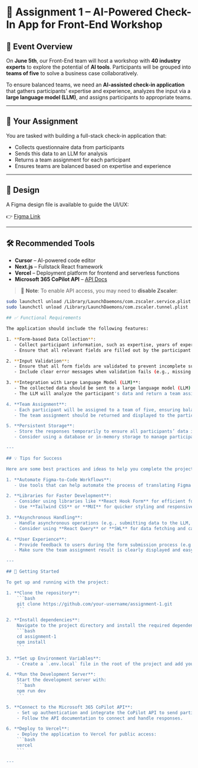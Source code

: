 # 🚀 Assignment 1 – AI-Powered Check-In App for Front-End Workshop

## 📅 Event Overview
On **June 5th**, our Front-End team will host a workshop with **40 industry experts** to explore the potential of **AI tools**. Participants will be grouped into **teams of five** to solve a business case collaboratively.

To ensure balanced teams, we need an **AI-assisted check-in application** that gathers participants' expertise and experience, analyzes the input via a **large language model (LLM)**, and assigns participants to appropriate teams.

---

## 🧩 Your Assignment

You are tasked with building a full-stack check-in application that:
- Collects questionnaire data from participants
- Sends this data to an LLM for analysis
- Returns a team assignment for each participant
- Ensures teams are balanced based on expertise and experience

---

## 🎨 Design

A Figma design file is available to guide the UI/UX:

👉 [Figma Link](https://www.figma.com/design/P4OaJ7FpxZuTL1AedeehUs/Untitled?node-id=0-1&m=dev&t=Iie4IddpEgtDLai9-1)

---

## 🛠️ Recommended Tools

- **Cursor** – AI-powered code editor  
- **Next.js** – Fullstack React framework  
- **Vercel** – Deployment platform for frontend and serverless functions  
- **Microsoft 365 CoPilot API** – [API Docs](https://learn.microsoft.com/en-us/microsoft-365/copilot/extensibility/overview-api-plugins)

> 🔧 **Note**: To enable API access, you may need to **disable Zscaler**:
```bash
sudo launchctl unload /Library/LaunchDaemons/com.zscaler.service.plist
sudo launchctl unload /Library/LaunchDaemons/com.zscaler.tunnel.plist

## ✅ Functional Requirements

The application should include the following features:

1. **Form-based Data Collection**:
   - Collect participant information, such as expertise, years of experience, and areas of interest.
   - Ensure that all relevant fields are filled out by the participant before submitting.

2. **Input Validation**:
   - Ensure that all form fields are validated to prevent incomplete submissions.
   - Include clear error messages when validation fails (e.g., missing required fields).

3. **Integration with Large Language Model (LLM)**:
   - The collected data should be sent to a large language model (LLM) for processing.
   - The LLM will analyze the participant's data and return a team assignment based on their expertise and experience.

4. **Team Assignment**:
   - Each participant will be assigned to a team of five, ensuring balanced teams based on the data provided.
   - The team assignment should be returned and displayed to the participant immediately after form submission.

5. **Persistent Storage**:
   - Store the responses temporarily to ensure all participants’ data is collected before final processing.
   - Consider using a database or in-memory storage to manage participant responses until all are submitted.

---

## 💡 Tips for Success

Here are some best practices and ideas to help you complete the project:

1. **Automate Figma-to-Code Workflows**:
   - Use tools that can help automate the process of translating Figma designs into code. This can speed up UI development and reduce errors.

2. **Libraries for Faster Development**:
   - Consider using libraries like **React Hook Form** for efficient form handling, **Axios** for API requests, and **Zustand** or **Redux** for state management.
   - Use **Tailwind CSS** or **MUI** for quicker styling and responsiveness.

3. **Asynchronous Handling**:
   - Handle asynchronous operations (e.g., submitting data to the LLM, retrieving team assignments) properly to ensure smooth user experience.
   - Consider using **React Query** or **SWL** for data fetching and caching to minimize unnecessary API calls.

4. **User Experience**:
   - Provide feedback to users during the form submission process (e.g., loading indicators, success/failure messages).
   - Make sure the team assignment result is clearly displayed and easy to understand.

---

## 🚀 Getting Started

To get up and running with the project:

1. **Clone the repository**:
    ```bash
    git clone https://github.com/your-username/assignment-1.git
    ```

2. **Install dependencies**:
    Navigate to the project directory and install the required dependencies:
    ```bash
    cd assignment-1
    npm install
    ```

3. **Set up Environment Variables**:
    - Create a `.env.local` file in the root of the project and add your API keys and necessary configurations for the CoPilot API, LLM, and other integrations.

4. **Run the Development Server**:
    Start the development server with:
    ```bash
    npm run dev
    ```

5. **Connect to the Microsoft 365 CoPilot API**:
    - Set up authentication and integrate the CoPilot API to send participant data for team assignment analysis.
    - Follow the API documentation to connect and handle responses.

6. **Deploy to Vercel**:
    - Deploy the application to Vercel for public access:
    ```bash
    vercel
    ```

---
